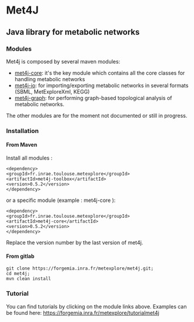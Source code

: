 # Met4J

## Java library for metabolic networks

### Modules

Met4j is composed by several maven modules:
- [met4j-core](met4j-core/README.md): it's the key module which contains all the core 
classes for handling metabolic networks
- [met4j-io](met4j-io/README.md): for importing/exporting metabolic networks in several 
formats (SBML, MetExploreXml, KEGG)
- [met4j-graph](met4j-graph/README.md): for performing graph-based topological analysis of metabolic networks.

The other modules are for the moment not documented or still in progress.



### Installation

#### From Maven

Install all modules :
```
<dependency>
<groupId>fr.inrae.toulouse.metexplore</groupId>
<artifactId>met4j-toolbox</artifactId>
<version>0.5.2</version>
</dependency>
```

or a specific module (example : met4j-core ):
```
<dependency>
<groupId>fr.inrae.toulouse.metexplore</groupId>
<artifactId>met4j-core</artifactId>
<version>0.5.2</version>
</dependency>
```

Replace the version number by the last version of met4j.

#### From gitlab

```
git clone https://forgemia.inra.fr/metexplore/met4j.git;
cd met4j;
mvn clean install 
```

### Tutorial

You can find tutorials by clicking on the module links above.
Examples can be found here:
https://forgemia.inra.fr/metexplore/tutorialmet4j





